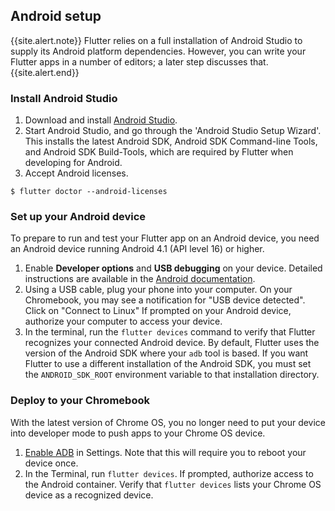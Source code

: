 ## Android setup

{{site.alert.note}}
  Flutter relies on a full installation of Android Studio to supply
  its Android platform dependencies. However, you can write your
  Flutter apps in a number of editors; a later step discusses that.
{{site.alert.end}}

### Install Android Studio

 1. Download and install [Android Studio]({{site.android-dev}}/studio).
 1. Start Android Studio, and go through the 'Android Studio Setup Wizard'.
    This installs the latest Android SDK, Android SDK Command-line Tools,
    and Android SDK Build-Tools, which are required by Flutter
    when developing for Android.
 1. Accept Android licenses.

 ```terminal
$ flutter doctor --android-licenses
```

### Set up your Android device

To prepare to run and test your Flutter app on an Android device,
you need an Android device running Android 4.1 (API level 16) or higher.

 1. Enable **Developer options** and **USB debugging** on your device.
    Detailed instructions are available in the
    [Android documentation]({{site.android-dev}}/studio/debug/dev-options).
 1. Using a USB cable, plug your phone into your computer. On your Chromebook,
    you may see a notification for "USB device detected". Click on "Connect
    to Linux" If prompted on your Android device, authorize your computer
    to access your device. 
 1. In the terminal, run the `flutter devices` command to verify that
    Flutter recognizes your connected Android device.  By default,
    Flutter uses the version of the Android SDK where your `adb`
    tool is based. If you want Flutter to use a different installation
    of the Android SDK, you must set the `ANDROID_SDK_ROOT` environment
    variable to that installation directory.

### Deploy to your Chromebook

With the latest version of Chrome OS, you no longer need to put your
device into developer mode to push apps to your Chrome OS device.

 1. [Enable ADB][] in Settings. Note that this will require you to reboot your
    device once. 
 1. In the Terminal, run `flutter devices`. If prompted, authorize access to
    the Android container. Verify that `flutter devices` lists your Chrome
    OS device as a recognized device.
    
[Enable ADB]: https://support.google.com/chromebook/answer/9770692
